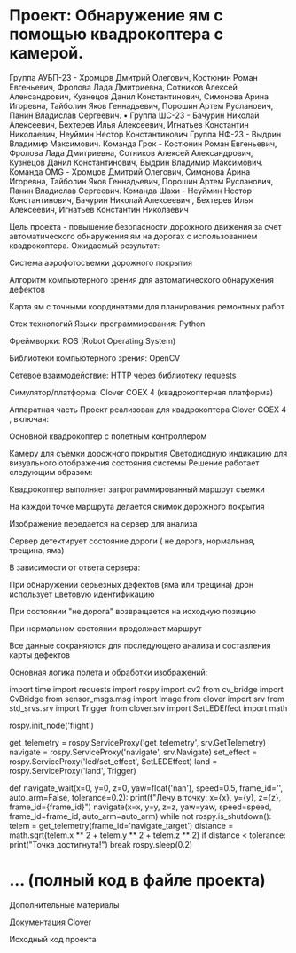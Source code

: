 # Проект: Обнаружение ям с помощью квадрокоптера с камерой.
Группа АУБП-23 -  Хромцов Дмитрий Олегович, Костюнин Роман Евгеньевич, Фролова Лада Дмитриевна, Сотников Алексей Александрович, Кузнецов Данил Константинович, Симонова Арина Игоревна, Тайболин Яков Геннадьевич, Порошин Артем Русланович, Панин Владислав Сергеевич.
 • Группа ШС-23 - Бачурин Николай Алексеевич, Бехтерев Илья Алексеевич, Игнатьев Константин Николаевич, Неуймин Нестор Константинович
Группа НФ-23 - Выдрин Владимир Максимович.
Команда Грок - Костюнин Роман Евгеньевич, Фролова Лада Дмитриевна, Сотников Алексей Александрович, Кузнецов Данил Константинович, Выдрин Владимир Максимович.
Команда OMG - Хромцов Дмитрий Олегович, Симонова Арина Игоревна, Тайболин Яков Геннадьевич, Порошин Артем Русланович,  Панин Владислав Сергеевич.
Команда Шахи - Неуймин Нестор Константинович,  Бачурин Николай Алексеевич , Бехтерев Илья Алексеевич, Игнатьев Константин Николаевич

Цель проекта - повышение безопасности дорожного движения за счет автоматического обнаружения ям на дорогах с использованием квадрокоптера. Ожидаемый результат:

Система аэрофотосъемки дорожного покрытия

Алгоритм компьютерного зрения для автоматического обнаружения дефектов

Карта ям с точными координатами для планирования ремонтных работ

Стек технологий
Языки программирования: Python

Фреймворки: ROS (Robot Operating System)

Библиотеки компьютерного зрения: OpenCV

Сетевое взаимодействие: HTTP через библиотеку requests

Симулятор/платформа: Clover COEX 4 (квадрокоптерная платформа)

Аппаратная часть
Проект реализован для квадрокоптера Clover COEX 4 , включая:

Основной квадрокоптер с полетным контроллером

Камеру для съемки дорожного покрытия
Светодиодную индикацию для визуального отображения состояния системы
Решение работает следующим образом:

Квадрокоптер выполняет запрограммированный маршрут съемки

На каждой точке маршрута делается снимок дорожного покрытия

Изображение передается на сервер для анализа

Сервер детектирует состояние дороги ( не дорога, нормальная, трещина, яма)

В зависимости от ответа сервера:

При обнаружении серьезных дефектов (яма или трещина) дрон использует цветовую идентификацию
 
При состоянии "не дорога" возвращается на исходную позицию

При нормальном состоянии продолжает маршрут

Все данные сохраняются для последующего анализа и составления карты дефектов

Основная логика полета и обработки изображений:

import time
import requests
import rospy
import cv2
from cv_bridge import CvBridge
from sensor_msgs.msg import Image
from clover import srv
from std_srvs.srv import Trigger
from clover.srv import SetLEDEffect
import math

rospy.init_node('flight')

get_telemetry = rospy.ServiceProxy('get_telemetry', srv.GetTelemetry)
navigate = rospy.ServiceProxy('navigate', srv.Navigate)
set_effect = rospy.ServiceProxy('led/set_effect', SetLEDEffect)
land = rospy.ServiceProxy('land', Trigger)

def navigate_wait(x=0, y=0, z=0, yaw=float('nan'), speed=0.5, frame_id='', auto_arm=False, tolerance=0.2):
    print(f"Лечу в точку: x={x}, y={y}, z={z}, frame_id={frame_id}")
    navigate(x=x, y=y, z=z, yaw=yaw, speed=speed, frame_id=frame_id, auto_arm=auto_arm)
    while not rospy.is_shutdown():
        telem = get_telemetry(frame_id='navigate_target')
        distance = math.sqrt(telem.x ** 2 + telem.y ** 2 + telem.z ** 2)
        if distance < tolerance:
            print("Точка достигнута!")
            break
        rospy.sleep(0.2)

# ... (полный код в файле проекта)


Дополнительные материалы

Документация Clover

Исходный код проекта

